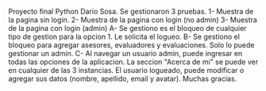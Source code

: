 Proyecto final Python Dario Sosa.
Se gestionaron 3 pruebas.
1- Muestra de la pagina sin login.
2- Muestra de la pagina con login (no admin)
3- Muestra de la pagina con login (admin)
A- Se gestiono es el bloqueo de cualquier tipo de gestion para la opcion 1. Le solicita el logueo.
B- Se gestiono el bloqueo para agregar asesores, evaluadores y evaluaciones. Solo lo puede gestionar un admin.
C- Al navegar un usuario admin, puede ingresar en todas las opciones de la aplicacion.
La seccion "Acerca de mi" se puede ver en cualquier de las 3 instancias.
El usuario logueado, puede modificar o agregar sus datos (nombre, apellido, email y avatar).
Muchas gracias.
